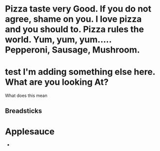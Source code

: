 Pizza taste very Good.  If you do not agree, shame on you.  I love pizza and you should to.
Pizza rules the world.  Yum, yum, yum.....
Pepperoni, Sausage, Mushroom.
====

test
I'm adding something else here.
What are you looking At?
====

What does this mean

## Breadsticks

# Applesauce
-
